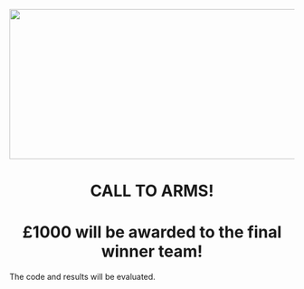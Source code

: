 <p align="center">
  <img width="650" height="265" src="http://www.bris.ac.uk/media-library/sites/engineering/research/cybersecurity/BCSG%20logo%20small.png">
</p>
<div align="center">
<h1> CALL TO ARMS! </h1>
<h1> £1000 will be awarded to the final winner team! </h1> 
</div>

The code and results will be evaluated.
